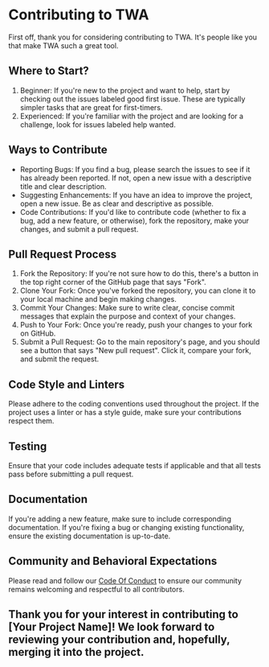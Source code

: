 # Contributing to TWA
First off, thank you for considering contributing to TWA. It's people like you that make TWA such a great tool.

## Where to Start?
1. Beginner: If you're new to the project and want to help, start by checking out the issues labeled good first issue. These are typically simpler tasks that are great for first-timers.
2. Experienced: If you're familiar with the project and are looking for a challenge, look for issues labeled help wanted.

## Ways to Contribute
* Reporting Bugs: If you find a bug, please search the issues to see if it has already been reported. If not, open a new issue with a descriptive title and clear description.
* Suggesting Enhancements: If you have an idea to improve the project, open a new issue. Be as clear and descriptive as possible.
* Code Contributions: If you'd like to contribute code (whether to fix a bug, add a new feature, or otherwise), fork the repository, make your changes, and submit a pull request.

## Pull Request Process
1. Fork the Repository: If you're not sure how to do this, there's a button in the top right corner of the GitHub page that says "Fork".
2. Clone Your Fork: Once you've forked the repository, you can clone it to your local machine and begin making changes.
3. Commit Your Changes: Make sure to write clear, concise commit messages that explain the purpose and context of your changes.
4. Push to Your Fork: Once you're ready, push your changes to your fork on GitHub.
5. Submit a Pull Request: Go to the main repository's page, and you should see a button that says "New pull request". Click it, compare your fork, and submit the request.

## Code Style and Linters
Please adhere to the coding conventions used throughout the project. If the project uses a linter or has a style guide, make sure your contributions respect them.

## Testing
Ensure that your code includes adequate tests if applicable and that all tests pass before submitting a pull request.

## Documentation
If you're adding a new feature, make sure to include corresponding documentation. If you're fixing a bug or changing existing functionality, ensure the existing documentation is up-to-date.

## Community and Behavioral Expectations
Please read and follow our [Code Of Conduct](CODE_OF_CONDUCT.md) to ensure our community remains welcoming and respectful to all contributors.

## Thank you for your interest in contributing to [Your Project Name]! We look forward to reviewing your contribution and, hopefully, merging it into the project.